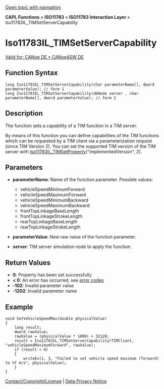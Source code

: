 [Open topic with navigation](../../../../../../CANoeDEFamily.htm#Topics/CAPLFunctions/ISO11783/ISOInteractionLayer/Functions/CAPLfunctionIso11783ILtimSetServerCapability.md)

**CAPL Functions** » **ISO11783** » **ISO11783 Interaction Layer** » Iso11783IL_TIMSetServerCapability

# Iso11783IL_TIMSetServerCapability

[Valid for: CANoe DE • CANoe4SW DE](../../../../Shared/FeatureAvailability.md)

## Function Syntax

```plaintext
long Iso11783IL_TIMSetServerCapability(char parameterName[], dword parameterValue); // form 1
long Iso11783IL_TIMSetServerCapability(dbNode server , char parameterName[], dword parameterValue); // form 2
```

## Description

The function sets a capability of a TIM function in a TIM server.

By means of this function you can define capabilities of the TIM functions which can be requested by a TIM client via a parameterization request (since TIM Version 2). You can set the supported TIM version of the TIM server with [Iso11783IL_TIMSetProperty](CAPLfunctionIso11783ILtimSetProperty.md)("implementedVersion", 2).

## Parameters

- **parameterName**: Name of the function parameter. Possible values:
  - vehicleSpeedMinimumForward
  - vehicleSpeedMaximumForward
  - vehicleSpeedMinimumBackward
  - vehicleSpeedMaximumBackward
  - frontTopLinkageBaseLength
  - frontTopLinkageStrokeLength
  - rearTopLinkageBaseLength
  - rearTopLinkageStrokeLength

- **parameterValue**: New raw value of the function parameter.

- **server**: TIM server simulation node to apply the function.

## Return Values

- **0**: Property has been set successfully
- **< 0**: An error has occurred, see [error codes](../../../CAPLfunctionsISOj1939ErrorCodes.md)
- **-102**: Invalid parameter value
- **-1202**: Invalid parameter name

## Example

```plaintext
void SetVehicleSpeedMax(double physicalValue)
{
    long result;
    dword rawValue;
    rawValue = (physicalValue * 1000) + 32128;
    result = Iso11783IL_TIMSetServerCapability(TIMClient, "vehicleSpeedMaximumForward", rawValue);
    if (result < 0)
    {
        writeEx(1, 3, "Failed to set vehicle speed maximum (forward) to %f m/s", physicalValue);
    }
}
```

[Contact/Copyright/License](../../../../Shared/ContactCopyrightLicense.md) | [Data Privacy Notice](https://www.vector.com/int/en/company/get-info/privacy-policy/)
